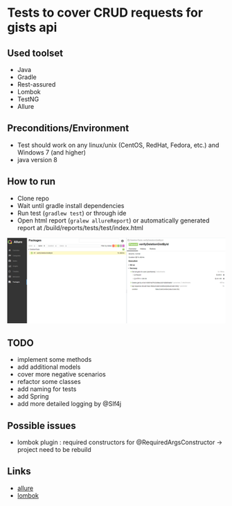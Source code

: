 # Tests to cover CRUD requests for gists api


## Used toolset
* Java
* Gradle
* Rest-assured
* Lombok
* TestNG
* Allure

## Preconditions/Environment
* Test should work on any linux/unix (CentOS, RedHat, Fedora, etc.) and Windows 7 (and higher)
* java version 8 

## How to run
* Clone repo
* Wait until gradle install dependencies 
* Run test (`gradlew test`) or through ide
* Open html report (```gralew allureReport```) or automatically generated report at /build/reports/tests/test/index.html

![allure example from tests](.\general-api-tests\src\main\resources\allure.png)


## TODO
* implement some methods
* add additional models
* cover more negative scenarios
* refactor some classes
* add naming for tests
* add Spring
* add more detailed logging by @Slf4j

## Possible issues
* lombok plugin : required constructors for @RequiredArgsConstructor -> project need to be rebuild

## Links
* [allure](http://allure.qatools.ru/)
* [lombok](https://projectlombok.org/)
